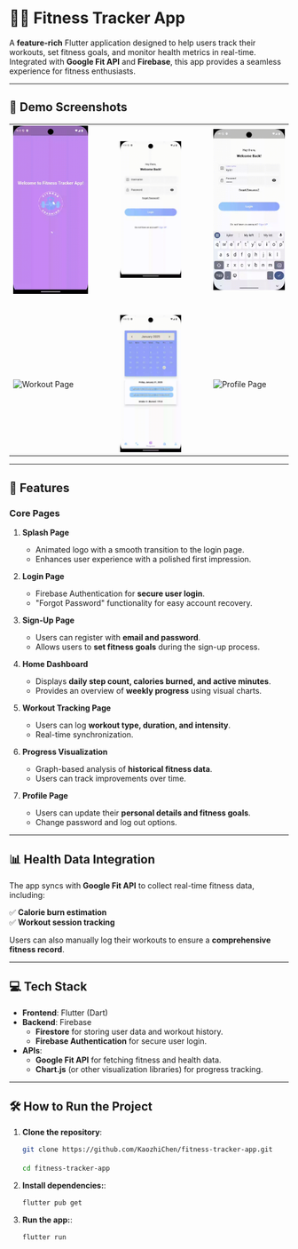 # 🏋️‍♂️ Fitness Tracker App

A **feature-rich** Flutter application designed to help users track their workouts, set fitness goals, and monitor health metrics in real-time. Integrated with **Google Fit API** and **Firebase**, this app provides a seamless experience for fitness enthusiasts.

---

## 🎥 Demo Screenshots

<table align="center" style="border-collapse: collapse; border: none;">
  <tr>
    <td><img src="assets/demo/splash.gif" alt="Splash Page" width="200"></td>
    <td width="30"></td> <!-- 添加间距 -->
    <td><img src="assets/demo/sign_up.gif" alt="Sign Up Page" width="200"></td>
    <td width="30"></td>
    <td><img src="assets/demo/login.gif" alt="Login Page" width="200"></td>
  </tr>
  <tr height="30"></tr> <!-- 添加行间距 -->
  <tr>
    <td><img src="assets/demo/workout.gif" alt="Workout Page" width="200"></td>
    <td width="30"></td>
    <td><img src="assets/demo/progress.gif" alt="Progress Page" width="200"></td>
    <td width="30"></td>
    <td><img src="assets/demo/profile.gif" alt="Profile Page" width="200"></td>
  </tr>
</table>

---

## 🚀 Features

### **Core Pages**

1. **Splash Page**

   - Animated logo with a smooth transition to the login page.
   - Enhances user experience with a polished first impression.

2. **Login Page**

   - Firebase Authentication for **secure user login**.
   - "Forgot Password" functionality for easy account recovery.

3. **Sign-Up Page**

   - Users can register with **email and password**.
   - Allows users to **set fitness goals** during the sign-up process.

4. **Home Dashboard**

   - Displays **daily step count, calories burned, and active minutes**.
   - Provides an overview of **weekly progress** using visual charts.

5. **Workout Tracking Page**

   - Users can log **workout type, duration, and intensity**.
   - Real-time synchronization.

6. **Progress Visualization**

   - Graph-based analysis of **historical fitness data**.
   - Users can track improvements over time.

7. **Profile Page**
   - Users can update their **personal details and fitness goals**.
   - Change password and log out options.

---

## 📊 Health Data Integration

The app syncs with **Google Fit API** to collect real-time fitness data, including:

✅ **Calorie burn estimation**  
✅ **Workout session tracking**

Users can also manually log their workouts to ensure a **comprehensive fitness record**.

---

## 💻 Tech Stack

- **Frontend**: Flutter (Dart)
- **Backend**: Firebase
  - **Firestore** for storing user data and workout history.
  - **Firebase Authentication** for secure user login.
- **APIs**:
  - **Google Fit API** for fetching fitness and health data.
  - **Chart.js** (or other visualization libraries) for progress tracking.

---

## 🛠 How to Run the Project

1. **Clone the repository**:

   ```bash
   git clone https://github.com/KaozhiChen/fitness-tracker-app.git

   cd fitness-tracker-app
   ```

1. **Install dependencies:**:
   ```bash
   flutter pub get
   ```
1. **Run the app:**:
   ```bash
   flutter run
   ```
